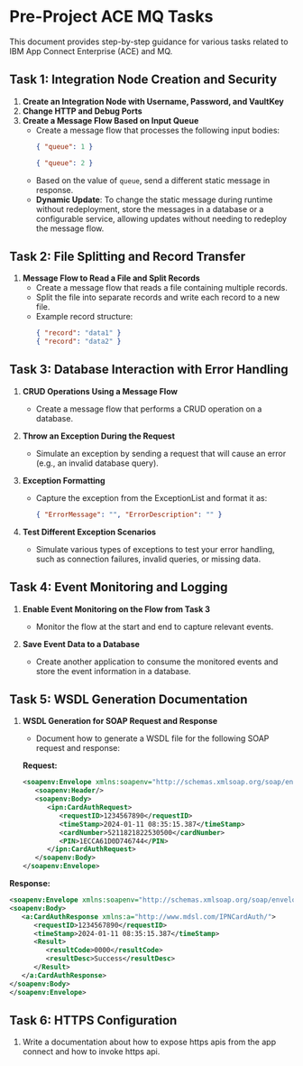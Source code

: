 # Pre-Project ACE MQ Tasks

This document provides step-by-step guidance for various tasks related to IBM App Connect Enterprise (ACE) and MQ.

## Task 1: Integration Node Creation and Security

1. **Create an Integration Node with Username, Password, and VaultKey**
2. **Change HTTP and Debug Ports**
3. **Create a Message Flow Based on Input Queue**
   - Create a message flow that processes the following input bodies:
     ```json
     { "queue": 1 }
     ```
     ```json
     { "queue": 2 }
     ```
   - Based on the value of `queue`, send a different static message in response.
   - **Dynamic Update**: To change the static message during runtime without redeployment, store the messages in a database or a configurable service, allowing updates without needing to redeploy the message flow.

## Task 2: File Splitting and Record Transfer

1. **Message Flow to Read a File and Split Records**
   - Create a message flow that reads a file containing multiple records.
   - Split the file into separate records and write each record to a new file.
   - Example record structure:
     ```json
     { "record": "data1" }
     { "record": "data2" }
     ```

## Task 3: Database Interaction with Error Handling

1. **CRUD Operations Using a Message Flow**
   - Create a message flow that performs a CRUD operation on a database.
   
2. **Throw an Exception During the Request**
   - Simulate an exception by sending a request that will cause an error (e.g., an invalid database query).

3. **Exception Formatting**
   - Capture the exception from the ExceptionList and format it as:
     ```json
     { "ErrorMessage": "", "ErrorDescription": "" }
     ```

4. **Test Different Exception Scenarios**
   - Simulate various types of exceptions to test your error handling, such as connection failures, invalid queries, or missing data.

## Task 4: Event Monitoring and Logging

1. **Enable Event Monitoring on the Flow from Task 3**
   - Monitor the flow at the start and end to capture relevant events.

2. **Save Event Data to a Database**
   - Create another application to consume the monitored events and store the event information in a database.

## Task 5: WSDL Generation Documentation

1. **WSDL Generation for SOAP Request and Response**
   - Document how to generate a WSDL file for the following SOAP request and response:

   **Request:**
   ```xml
   <soapenv:Envelope xmlns:soapenv="http://schemas.xmlsoap.org/soap/envelope/" xmlns:ipn="http://www.mdsl.com/IPNCardAuth/">
      <soapenv:Header/>
      <soapenv:Body>
         <ipn:CardAuthRequest>
            <requestID>1234567890</requestID>
            <timeStamp>2024-01-11 08:35:15.387</timeStamp>
            <cardNumber>5211821822530500</cardNumber>
            <PIN>1ECCA61D0D746744</PIN>
         </ipn:CardAuthRequest>
      </soapenv:Body>
   </soapenv:Envelope>
   ```

 **Response:**
   ```xml
   <soapenv:Envelope xmlns:soapenv="http://schemas.xmlsoap.org/soap/envelope/">
   <soapenv:Body>
      <a:CardAuthResponse xmlns:a="http://www.mdsl.com/IPNCardAuth/">
         <requestID>1234567890</requestID>
         <timeStamp>2024-01-11 08:35:15.387</timeStamp>
         <Result>
            <resultCode>0000</resultCode>
            <resultDesc>Success</resultDesc>
         </Result>
      </a:CardAuthResponse>
   </soapenv:Body>
</soapenv:Envelope>
```

## Task 6: HTTPS Configuration

1. Write a documentation about how to expose https apis from the app connect and how to invoke https api.
